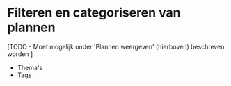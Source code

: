 # Filteren en categoriseren van plannen
[TODO - Moet mogelijk onder 'Plannen weergeven' (hierboven) beschreven worden ]
* Thema's
* Tags